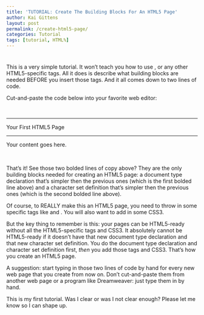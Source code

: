 ```yaml
---
title: 'TUTORIAL: Create The Building Blocks For An HTML5 Page'
author: Kai Gittens
layout: post
permalink: /create-html5-page/
categories: Tutorial
tags: [tutorial, HTML%]
---
```

# 

This is a very simple tutorial. It won’t teach you how to use ,  or any other HTML5-specific tags. All it does is describe what building blocks are needed BEFORE you insert those tags. And it all comes down to two lines of code.

Cut-and-paste the code below into your favorite web editor:

 

****  
  
  
Your First HTML5 Page  
****  
  
  
Your content goes here.  
  
 

 

That’s it! See those two bolded lines of copy above? They are the only building blocks needed for creating an HTML5 page: a document type declaration that’s simpler then the previous ones (which is the first bolded line above) and a character set definition that’s simpler then the previous ones (which is the second bolded line above).

Of course, to REALLY make this an HTML5 page, you need to throw in some specific tags like  and . You will also want to add in some CSS3.

But the key thing to remember is this: your pages can be HTML5-ready without all the HTML5-specific tags and CSS3. It absolutely cannot be HTML5-ready if it doesn’t have that new document type declaration and that new character set definition. You do the document type declaration and character set definition first, *then* you add those tags and CSS3. That’s how you create an HTML5 page.

A suggestion: start typing in those two lines of code by hand for every new web page that you create from now on. Don’t cut-and-paste them from another web page or a program like Dreamweaver: just type them in by hand.

This is my first tutorial. Was I clear or was I not clear enough? Please let me know so I can shape up.